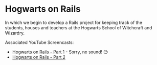 # Hogwarts on Rails

In which we begin to develop a Rails project for keeping track of the students, houses and teachers at the Hogwarts School of Witchcraft and Wizardry.

Associated YouTube Screencasts:

* [Hogwarts on Rails - Part 1](https://youtu.be/pU4eyGz2n4s) - Sorry, no sound! 😶
* [Hogwarts on Rails - Part 2](https://youtu.be/FHMy4NUdXhY)
